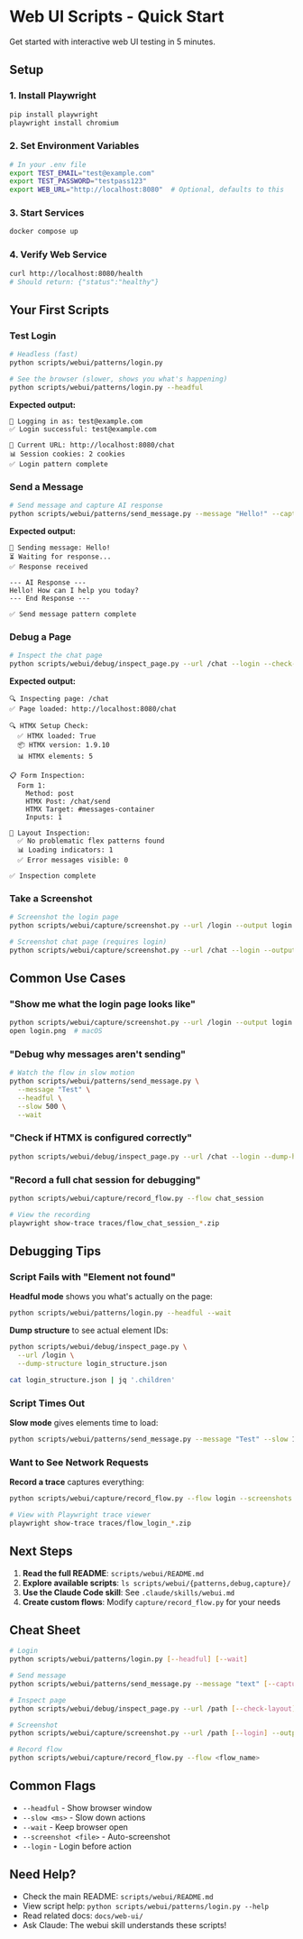 # Web UI Scripts - Quick Start

Get started with interactive web UI testing in 5 minutes.

## Setup

### 1. Install Playwright
```bash
pip install playwright
playwright install chromium
```

### 2. Set Environment Variables
```bash
# In your .env file
export TEST_EMAIL="test@example.com"
export TEST_PASSWORD="testpass123"
export WEB_URL="http://localhost:8080"  # Optional, defaults to this
```

### 3. Start Services
```bash
docker compose up
```

### 4. Verify Web Service
```bash
curl http://localhost:8080/health
# Should return: {"status":"healthy"}
```

## Your First Scripts

### Test Login
```bash
# Headless (fast)
python scripts/webui/patterns/login.py

# See the browser (slower, shows you what's happening)
python scripts/webui/patterns/login.py --headful
```

**Expected output:**
```
🔐 Logging in as: test@example.com
✅ Login successful: test@example.com

📍 Current URL: http://localhost:8080/chat
📊 Session cookies: 2 cookies
✅ Login pattern complete
```

### Send a Message
```bash
# Send message and capture AI response
python scripts/webui/patterns/send_message.py --message "Hello!" --capture-response
```

**Expected output:**
```
💬 Sending message: Hello!
⏳ Waiting for response...
✅ Response received

--- AI Response ---
Hello! How can I help you today?
--- End Response ---

✅ Send message pattern complete
```

### Debug a Page
```bash
# Inspect the chat page
python scripts/webui/debug/inspect_page.py --url /chat --login --check-layout
```

**Expected output:**
```
🔍 Inspecting page: /chat
✅ Page loaded: http://localhost:8080/chat

🔍 HTMX Setup Check:
  ✅ HTMX loaded: True
  📦 HTMX version: 1.9.10
  📊 HTMX elements: 5

📋 Form Inspection:
  Form 1:
    Method: post
    HTMX Post: /chat/send
    HTMX Target: #messages-container
    Inputs: 1

🎨 Layout Inspection:
  ✅ No problematic flex patterns found
  📊 Loading indicators: 1
  ✅ Error messages visible: 0

✅ Inspection complete
```

### Take a Screenshot
```bash
# Screenshot the login page
python scripts/webui/capture/screenshot.py --url /login --output login.png

# Screenshot chat page (requires login)
python scripts/webui/capture/screenshot.py --url /chat --login --output chat.png
```

## Common Use Cases

### "Show me what the login page looks like"
```bash
python scripts/webui/capture/screenshot.py --url /login --output login.png
open login.png  # macOS
```

### "Debug why messages aren't sending"
```bash
# Watch the flow in slow motion
python scripts/webui/patterns/send_message.py \
  --message "Test" \
  --headful \
  --slow 500 \
  --wait
```

### "Check if HTMX is configured correctly"
```bash
python scripts/webui/debug/inspect_page.py --url /chat --login --dump-htmx
```

### "Record a full chat session for debugging"
```bash
python scripts/webui/capture/record_flow.py --flow chat_session

# View the recording
playwright show-trace traces/flow_chat_session_*.zip
```

## Debugging Tips

### Script Fails with "Element not found"

**Headful mode** shows you what's actually on the page:
```bash
python scripts/webui/patterns/login.py --headful --wait
```

**Dump structure** to see actual element IDs:
```bash
python scripts/webui/debug/inspect_page.py \
  --url /login \
  --dump-structure login_structure.json

cat login_structure.json | jq '.children'
```

### Script Times Out

**Slow mode** gives elements time to load:
```bash
python scripts/webui/patterns/send_message.py --message "Test" --slow 1000
```

### Want to See Network Requests

**Record a trace** captures everything:
```bash
python scripts/webui/capture/record_flow.py --flow login --screenshots

# View with Playwright trace viewer
playwright show-trace traces/flow_login_*.zip
```

## Next Steps

1. **Read the full README**: `scripts/webui/README.md`
2. **Explore available scripts**: `ls scripts/webui/{patterns,debug,capture}/`
3. **Use the Claude Code skill**: See `.claude/skills/webui.md`
4. **Create custom flows**: Modify `capture/record_flow.py` for your needs

## Cheat Sheet

```bash
# Login
python scripts/webui/patterns/login.py [--headful] [--wait]

# Send message
python scripts/webui/patterns/send_message.py --message "text" [--capture-response]

# Inspect page
python scripts/webui/debug/inspect_page.py --url /path [--check-layout]

# Screenshot
python scripts/webui/capture/screenshot.py --url /path [--login] --output file.png

# Record flow
python scripts/webui/capture/record_flow.py --flow <flow_name>
```

## Common Flags

- `--headful` - Show browser window
- `--slow <ms>` - Slow down actions
- `--wait` - Keep browser open
- `--screenshot <file>` - Auto-screenshot
- `--login` - Login before action

## Need Help?

- Check the main README: `scripts/webui/README.md`
- View script help: `python scripts/webui/patterns/login.py --help`
- Read related docs: `docs/web-ui/`
- Ask Claude: The webui skill understands these scripts!
